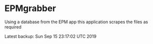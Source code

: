 # EPMgrabber
Using a database from the EPM app this application scrapes the files as required


Latest backup: Sun Sep 15 23:17:02 UTC 2019
